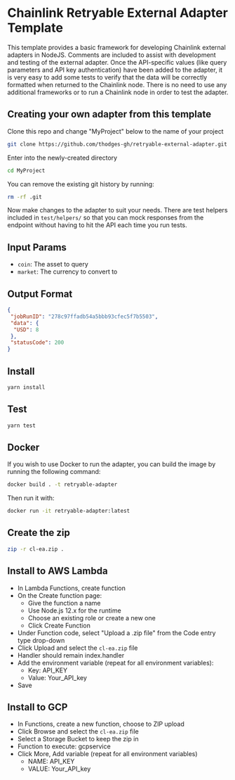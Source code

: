 # Chainlink Retryable External Adapter Template

This template provides a basic framework for developing Chainlink external adapters in NodeJS. Comments are included to assist with development and testing of the external adapter. Once the API-specific values (like query parameters and API key authentication) have been added to the adapter, it is very easy to add some tests to verify that the data will be correctly formatted when returned to the Chainlink node. There is no need to use any additional frameworks or to run a Chainlink node in order to test the adapter.

## Creating your own adapter from this template

Clone this repo and change "MyProject" below to the name of your project

```bash
git clone https://github.com/thodges-gh/retryable-external-adapter.git MyProject
```

Enter into the newly-created directory

```bash
cd MyProject
```

You can remove the existing git history by running:

```bash
rm -rf .git
```

Now make changes to the adapter to suit your needs. There are test helpers included in `test/helpers/` so that you can mock responses from the endpoint without having to hit the API each time you run tests.

## Input Params

- `coin`: The asset to query
- `market`: The currency to convert to

## Output Format

```json
{
 "jobRunID": "278c97ffadb54a5bbb93cfec5f7b5503",
 "data": {
  "USD": 8
 },
 "statusCode": 200
}

```

## Install

```bash
yarn install
```

## Test

```bash
yarn test
```

## Docker

If you wish to use Docker to run the adapter, you can build the image by running the following command:

```bash
docker build . -t retryable-adapter
```

Then run it with:

```bash
docker run -it retryable-adapter:latest
```

## Create the zip

```bash
zip -r cl-ea.zip .
```

## Install to AWS Lambda

- In Lambda Functions, create function
- On the Create function page:
  - Give the function a name
  - Use Node.js 12.x for the runtime
  - Choose an existing role or create a new one
  - Click Create Function
- Under Function code, select "Upload a .zip file" from the Code entry type drop-down
- Click Upload and select the `cl-ea.zip` file
- Handler should remain index.handler
- Add the environment variable (repeat for all environment variables):
  - Key: API_KEY
  - Value: Your_API_key
- Save


## Install to GCP

- In Functions, create a new function, choose to ZIP upload
- Click Browse and select the `cl-ea.zip` file
- Select a Storage Bucket to keep the zip in
- Function to execute: gcpservice
- Click More, Add variable (repeat for all environment variables)
  - NAME: API_KEY
  - VALUE: Your_API_key
